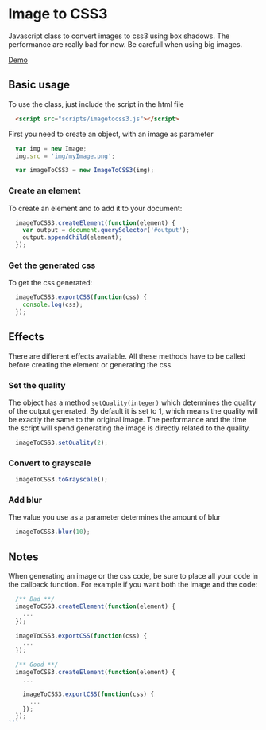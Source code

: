 # Image to CSS3

  Javascript class to convert images to css3 using box shadows.
  The performance are really bad for now. Be carefull when using big images.

  [Demo](http://romainberger.com/lab/image-to-css3)

## Basic usage

  To use the class, just include the script in the html file

  ```html
    <script src="scripts/imagetocss3.js"></script>
  ```

  First you need to create an object, with an image as parameter

  ```javascript
    var img = new Image;
    img.src = 'img/myImage.png';

    var imageToCSS3 = new ImageToCSS3(img);
  ```

### Create an element

  To create an element and to add it to your document:

  ```javascript
    imageToCSS3.createElement(function(element) {
      var output = document.querySelector('#output');
      output.appendChild(element);
    });
  ```

### Get the generated css

  To get the css generated:

  ```javascript
    imageToCSS3.exportCSS(function(css) {
      console.log(css);
    });
  ```

## Effects

  There are different effects available. All these methods have to be called before creating the element or generating the css.

### Set the quality

  The object has a method `setQuality(integer)` which determines the quality of the output generated.
  By default it is set to 1, which means the quality will be exactly the same to the original image.
  The performance and the time the script will spend generating the image is directly related to the
  quality.

  ```javascript
    imageToCSS3.setQuality(2);
  ```

### Convert to grayscale

  ```javascript
    imageToCSS3.toGrayscale();
  ```

### Add blur

  The value you use as a parameter determines the amount of blur

  ```javascript
    imageToCSS3.blur(10);
  ```

## Notes

  When generating an image or the css code, be sure to place all your code in the callback function.
  For example if you want both the image and the code:

  ````javascript
    /** Bad **/
    imageToCSS3.createElement(function(element) {
      ...
    });

    imageToCSS3.exportCSS(function(css) {
      ...
    });

    /** Good **/
    imageToCSS3.createElement(function(element) {
      ...

      imageToCSS3.exportCSS(function(css) {
        ...
      });
    });
  ```